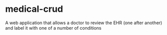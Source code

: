 # medical-crud
A web application that allows a doctor to review the EHR (one after another) and label it with one of a number of conditions
